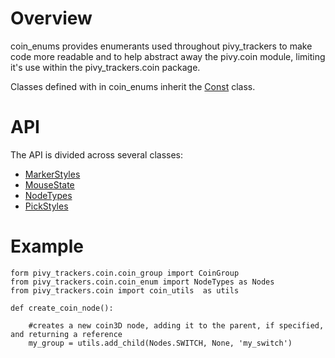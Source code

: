 # Overview

coin_enums provides enumerants used throughout pivy_trackers to make code more readable and to help abstract away the pivy.coin module, limiting it's use within the pivy_trackers.coin package.

Classes defined with in coin_enums inherit the [Const](const) class.

# API

The API is divided across several classes:

* [MarkerStyles](coin_enums-MarkerStyles)
* [MouseState](coin_enums-MouseState)
* [NodeTypes](coin_enums-NodeTypes)
* [PickStyles](coin_enums-PickStyles)

# Example

    form pivy_trackers.coin.coin_group import CoinGroup
    from pivy_trackers.coin.coin_enum import NodeTypes as Nodes
    from pivy_trackers.coin import coin_utils  as utils

    def create_coin_node():

        #creates a new coin3D node, adding it to the parent, if specified, and returning a reference
        my_group = utils.add_child(Nodes.SWITCH, None, 'my_switch')
